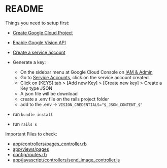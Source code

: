 # README

Things you need to setup first:

* [Create Google Cloud Project](https://console.cloud.google.com/)

* [Enable Google Vision API](https://console.cloud.google.com/apis/)

* [Create a service account](https://console.cloud.google.com/iam-admin/serviceaccounts)

* Generate a key:
  - On the sidebar menu at Google Cloud Console on [IAM & Admin](https://console.cloud.google.com/iam-admin/)
  - Go to [Service Accounts](https://console.cloud.google.com/iam-admin/serviceaccounts), click on the service account created
  - Click on [KEYS] tab > [Add new Key] > [Create new key] > Create a Key type JSON
  - A json file will be download
  - create a .env file on the rails project folder
  - add to the .env -> `VISION_CREDENTIALS="$_JSON_CONTENT_$"`

* run `bundle install`

* run `rails s`

Important Files to check:
  - [app/controllers/pages_controller.rb](https://github.com/ctyamashita/ocr-google-vision/blob/master/app/controllers/pages_controller.rb)
  - [app/views/pages](https://github.com/ctyamashita/ocr-google-vision/tree/master/app/views/pages)
  - [config/routes.rb](https://github.com/ctyamashita/ocr-google-vision/blob/master/config/routes.rb)
  - [app/javascript/controllers/send_image_controller.js](https://github.com/ctyamashita/ocr-google-vision/blob/master/app/javascript/controllers/send_image_controller.js)
